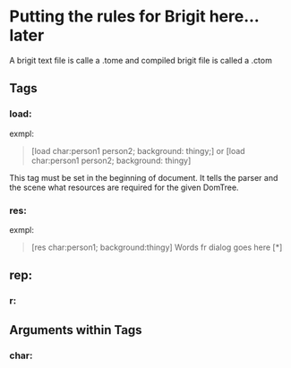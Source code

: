 # Putting the rules for Brigit here... later
A brigit text file is calle a .tome and compiled brigit file
is called a .ctom

## Tags
### load:
exmpl:
> [load char:person1 person2; background: thingy;]
or
> [load char:person1 person2; background: thingy]

This tag must be set in the beginning of document. It tells the parser
and the scene what resources are required for the given DomTree.

### res:
exmpl:
> [res char:person1; background:thingy]
> Words fr dialog goes here
> [*]

## rep:

### r:

## Arguments within Tags

### char:
